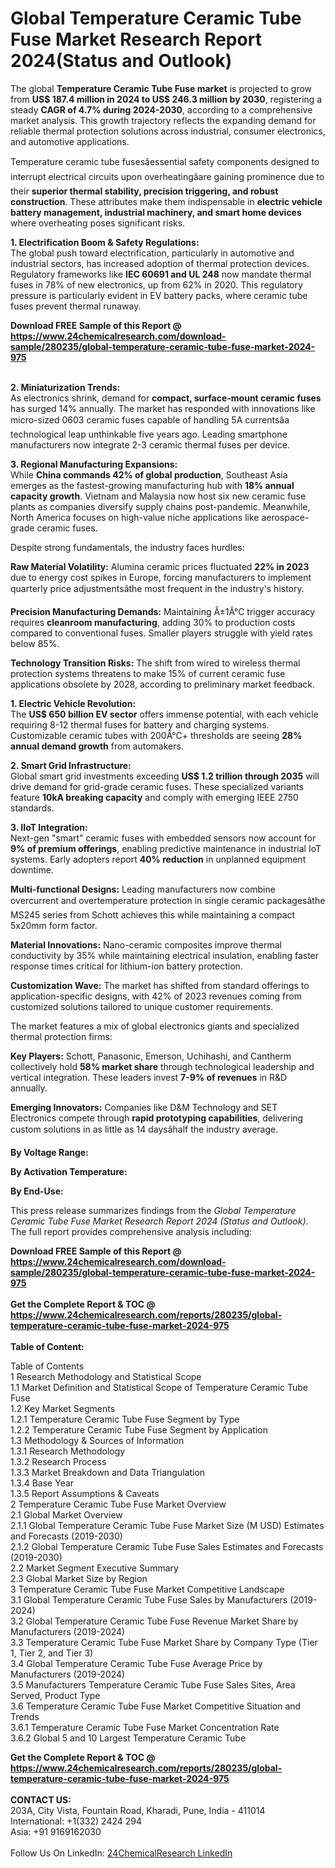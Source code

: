 <h1>Global Temperature Ceramic Tube Fuse Market Research Report 2024(Status and Outlook)</h1><p>The global <strong>Temperature Ceramic Tube Fuse market</strong> is projected to grow from <strong>US$ 187.4 million in 2024 to US$ 246.3 million by 2030</strong>, registering a steady <strong>CAGR of 4.7% during 2024-2030</strong>, according to a comprehensive market analysis. This growth trajectory reflects the expanding demand for reliable thermal protection solutions across industrial, consumer electronics, and automotive applications.</p><p>Temperature ceramic tube fusesâessential safety components designed to interrupt electrical circuits upon overheatingâare gaining prominence due to their <strong>superior thermal stability, precision triggering, and robust construction</strong>. These attributes make them indispensable in <strong>electric vehicle battery management, industrial machinery, and smart home devices</strong> where overheating poses significant risks.</p><p><strong>1. Electrification Boom &amp; Safety Regulations:</strong><br>
The global push toward electrification, particularly in automotive and industrial sectors, has increased adoption of thermal protection devices. Regulatory frameworks like <strong>IEC 60691 and UL 248</strong> now mandate thermal fuses in 78% of new electronics, up from 62% in 2020. This regulatory pressure is particularly evident in EV battery packs, where ceramic tube fuses prevent thermal runaway.</p><div><b>Download FREE Sample of this Report @ 
            <a href="https://www.24chemicalresearch.com/download-sample/280235/global-temperature-ceramic-tube-fuse-market-2024-975">
            https://www.24chemicalresearch.com/download-sample/280235/global-temperature-ceramic-tube-fuse-market-2024-975</a></b></div><br><p><strong>2. Miniaturization Trends:</strong><br>
As electronics shrink, demand for <strong>compact, surface-mount ceramic fuses</strong> has surged 14% annually. The market has responded with innovations like micro-sized 0603 ceramic fuses capable of handling 5A currentsâa technological leap unthinkable five years ago. Leading smartphone manufacturers now integrate 2-3 ceramic thermal fuses per device.</p><p><strong>3. Regional Manufacturing Expansions:</strong><br>
While <strong>China commands 42% of global production</strong>, Southeast Asia emerges as the fastest-growing manufacturing hub with <strong>18% annual capacity growth</strong>. Vietnam and Malaysia now host six new ceramic fuse plants as companies diversify supply chains post-pandemic. Meanwhile, North America focuses on high-value niche applications like aerospace-grade ceramic fuses.</p><p>Despite strong fundamentals, the industry faces hurdles:</p><p><strong>Raw Material Volatility:</strong> Alumina ceramic prices fluctuated <strong>22% in 2023</strong> due to energy cost spikes in Europe, forcing manufacturers to implement quarterly price adjustmentsâthe most frequent in the industry's history.</p><p><strong>Precision Manufacturing Demands:</strong> Maintaining Â±1Â°C trigger accuracy requires <strong>cleanroom manufacturing</strong>, adding 30% to production costs compared to conventional fuses. Smaller players struggle with yield rates below 85%.</p><p><strong>Technology Transition Risks:</strong> The shift from wired to wireless thermal protection systems threatens to make 15% of current ceramic fuse applications obsolete by 2028, according to preliminary market feedback.</p><p><strong>1. Electric Vehicle Revolution:</strong><br>
The <strong>US$ 650 billion EV sector</strong> offers immense potential, with each vehicle requiring 8-12 thermal fuses for battery and charging systems. Customizable ceramic tubes with 200Â°C+ thresholds are seeing <strong>28% annual demand growth</strong> from automakers.</p><p><strong>2. Smart Grid Infrastructure:</strong><br>
Global smart grid investments exceeding <strong>US$ 1.2 trillion through 2035</strong> will drive demand for grid-grade ceramic fuses. These specialized variants feature <strong>10kA breaking capacity</strong> and comply with emerging IEEE 2750 standards.</p><p><strong>3. IIoT Integration:</strong><br>
Next-gen "smart" ceramic fuses with embedded sensors now account for <strong>9% of premium offerings</strong>, enabling predictive maintenance in industrial IoT systems. Early adopters report <strong>40% reduction</strong> in unplanned equipment downtime.</p><p><strong>Multi-functional Designs:</strong> Leading manufacturers now combine overcurrent and overtemperature protection in single ceramic packagesâthe MS245 series from Schott achieves this while maintaining a compact 5x20mm form factor.</p><p><strong>Material Innovations:</strong> Nano-ceramic composites improve thermal conductivity by 35% while maintaining electrical insulation, enabling faster response times critical for lithium-ion battery protection.</p><p><strong>Customization Wave:</strong> The market has shifted from standard offerings to application-specific designs, with 42% of 2023 revenues coming from customized solutions tailored to unique customer requirements.</p><p>The market features a mix of global electronics giants and specialized thermal protection firms:</p><p><strong>Key Players:</strong> Schott, Panasonic, Emerson, Uchihashi, and Cantherm collectively hold <strong>58% market share</strong> through technological leadership and vertical integration. These leaders invest <strong>7-9% of revenues</strong> in R&amp;D annually.</p><p><strong>Emerging Innovators:</strong> Companies like D&amp;M Technology and SET Electronics compete through <strong>rapid prototyping capabilities</strong>, delivering custom solutions in as little as 14 daysâhalf the industry average.</p><p><strong>By Voltage Range:</strong></p><p><strong>By Activation Temperature:</strong></p><p><strong>By End-Use:</strong></p><p>This press release summarizes findings from the <em>Global Temperature Ceramic Tube Fuse Market Research Report 2024 (Status and Outlook)</em>. The full report provides comprehensive analysis including:</p><div><b>Download FREE Sample of this Report @ 
            <a href="https://www.24chemicalresearch.com/download-sample/280235/global-temperature-ceramic-tube-fuse-market-2024-975">
            https://www.24chemicalresearch.com/download-sample/280235/global-temperature-ceramic-tube-fuse-market-2024-975</a></b></div><br><div><b>Get the Complete Report & TOC @ 
            <a href="https://www.24chemicalresearch.com/reports/280235/global-temperature-ceramic-tube-fuse-market-2024-975">
            https://www.24chemicalresearch.com/reports/280235/global-temperature-ceramic-tube-fuse-market-2024-975</a></b></div><br>
            <b>Table of Content:</b><p>Table of Contents<br />
 1 Research Methodology and Statistical Scope<br />
 1.1 Market Definition and Statistical Scope of Temperature Ceramic Tube Fuse<br />
 1.2 Key Market Segments<br />
 1.2.1 Temperature Ceramic Tube Fuse Segment by Type<br />
 1.2.2 Temperature Ceramic Tube Fuse Segment by Application<br />
 1.3 Methodology & Sources of Information<br />
 1.3.1 Research Methodology<br />
 1.3.2 Research Process<br />
 1.3.3 Market Breakdown and Data Triangulation<br />
 1.3.4 Base Year<br />
 1.3.5 Report Assumptions & Caveats<br />
 2 Temperature Ceramic Tube Fuse Market Overview<br />
 2.1 Global Market Overview<br />
 2.1.1 Global Temperature Ceramic Tube Fuse Market Size (M USD) Estimates and Forecasts (2019-2030)<br />
 2.1.2 Global Temperature Ceramic Tube Fuse Sales Estimates and Forecasts (2019-2030)<br />
 2.2 Market Segment Executive Summary<br />
 2.3 Global Market Size by Region<br />
 3 Temperature Ceramic Tube Fuse Market Competitive Landscape<br />
 3.1 Global Temperature Ceramic Tube Fuse Sales by Manufacturers (2019-2024)<br />
 3.2 Global Temperature Ceramic Tube Fuse Revenue Market Share by Manufacturers (2019-2024)<br />
 3.3 Temperature Ceramic Tube Fuse Market Share by Company Type (Tier 1, Tier 2, and Tier 3)<br />
 3.4 Global Temperature Ceramic Tube Fuse Average Price by Manufacturers (2019-2024)<br />
 3.5 Manufacturers Temperature Ceramic Tube Fuse Sales Sites, Area Served, Product Type<br />
 3.6 Temperature Ceramic Tube Fuse Market Competitive Situation and Trends<br />
 3.6.1 Temperature Ceramic Tube Fuse Market Concentration Rate<br />
 3.6.2 Global 5 and 10 Largest Temperature Ceramic Tube </p><div><b>Get the Complete Report & TOC @ 
            <a href="https://www.24chemicalresearch.com/reports/280235/global-temperature-ceramic-tube-fuse-market-2024-975">
            https://www.24chemicalresearch.com/reports/280235/global-temperature-ceramic-tube-fuse-market-2024-975</a></b></div><br><b>CONTACT US:</b><br>
            203A, City Vista, Fountain Road, Kharadi, Pune, India - 411014<br>
            International: +1(332) 2424 294<br>
            Asia: +91 9169162030 <br><br>
            Follow Us On LinkedIn: <a href="https://www.linkedin.com/company/24chemicalresearch/">24ChemicalResearch LinkedIn</a>